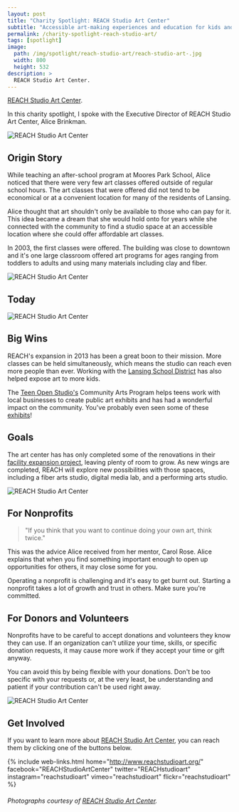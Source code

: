 ```yaml
---
layout: post
title: "Charity Spotlight: REACH Studio Art Center"
subtitle: "Accessible art-making experiences and education for kids and adults."
permalink: /charity-spotlight-reach-studio-art/
tags: [spotlight]
image:
  path: /img/spotlight/reach-studio-art/reach-studio-art-.jpg
  width: 800
  height: 532
description: >
  REACH Studio Art Center.
---
```


[REACH Studio Art Center][1].

In this charity spotlight, I spoke with the Executive Director of REACH Studio Art Center, Alice Brinkman.

![][2]

## Origin Story

While teaching an after-school program at Moores Park School, Alice noticed that there were very few art classes offered outside of regular school hours. The art classes that were offered did not tend to be economical or at a convenient location for many of the residents of Lansing.

Alice thought that art shouldn't only be available to those who can pay for it. This idea became a dream that she would hold onto for years while she connected with the community to find a studio space at an accessible location where she could offer affordable art classes.

In 2003, the first classes were offered. The building was close to downtown and it's one large classroom offered art programs for ages ranging from toddlers to adults and using many materials including clay and fiber.

![][3]

## Today


![][4]

## Big Wins

REACH's expansion in 2013 has been a great boon to their mission. More classes can be held simultaneously, which means the studio can reach even more people than ever. Working with the [Lansing School District][7] has also helped expose art to more kids.

The [Teen Open Studio's][9] Community Arts Program helps teens work with local businesses to create public art exhibits and has had a wonderful impact on the community. You've probably even seen some of these [exhibits][8]!

## Goals

The art center has has only completed some of the renovations in their [facility expansion project][10], leaving plenty of room to grow. As new wings are completed, REACH will explore new possibilities with those spaces, including a fiber arts studio, digital media lab, and a performing arts studio.

![][5]

## For Nonprofits

> "If you think that you want to continue doing your own art, think twice."

This was the advice Alice received from her mentor, Carol Rose. Alice explains that when you find something important enough to open up opportunities for others, it may close some for you.

Operating a nonprofit is challenging and it's easy to get burnt out. Starting a nonprofit takes a lot of growth and trust in others. Make sure you're committed.

## For Donors and Volunteers

Nonprofits have to be careful to accept donations and volunteers they know they can use. If an organization can't utilize your time, skills, or specific donation requests, it may cause more work if they accept your time or gift anyway.

You can avoid this by being flexible with your donations. Don't be too specific with your requests or, at the very least, be understanding and patient if your contribution can't be used right away.

![][6]

## Get Involved

If you want to learn more about [REACH Studio Art Center][1], you can reach them by clicking one of the buttons below.

{% include web-links.html home="http://www.reachstudioart.org/" facebook="REACHStudioArtCenter" twitter="REACHstudioart" instagram="reachstudioart" vimeo="reachstudioart" flickr="reachstudioart" %}

###### Photographs courtesy of [REACH Studio Art Center][1].



[1]: http://www.reachstudioart.org/ "REACH Studio Art Center Homepage"
[2]: /img/spotlight/reach-studio-art/reach-studio-art-.jpg "REACH Studio Art Center"
[3]: /img/spotlight/reach-studio-art/reach-studio-art-.jpg "REACH Studio Art Center"
[4]: /img/spotlight/reach-studio-art/reach-studio-art-.jpg "REACH Studio Art Center"
[5]: /img/spotlight/reach-studio-art/reach-studio-art-.jpg "REACH Studio Art Center"
[6]: /img/spotlight/reach-studio-art/reach-studio-art-.jpg "REACH Studio Art Center"
[7]: http://www.lansingschools.net/ "Lansing School District Homepage"
[8]: https://www.google.com/maps/d/u/1/viewer?mid=1N63PV80nRtkBE40qSORTGJzWsuA "Community Art Projects Map"
[9]: http://www.reachstudioart.org/tos/ "Teen Open Studio at REACH"
[10]: http://www.reachstudioart.org/expandingourreach/ "REACH Facility Expansion Project"

